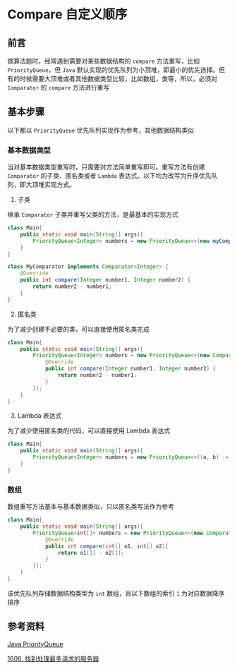 # Compare 自定义顺序


## 前言

做算法题时，经常遇到需要对某些数据结构的 `compare` 方法重写，比如 `PriorityQueue`，但 `Java` 默认实现的优先队列为小顶堆，即最小的优先选择。但有的时候需要大顶堆或者其他数据类型比较，比如数组，类等，所以，必须对 `Comparator` 的 `compare` 方法进行重写

## 基本步骤

以下都以 `PriorityQueue` 优先队列实现作为参考，其他数据结构类似

### 基本数据类型

当对基本数据类型重写时，只需要对方法简单重写即可。重写方法有创建 `Comparator` 的子类、匿名类或者 `Lambda` 表达式。以下均为改写为升序优先队列，即大顶堆实现方式。

1. 子类

继承 `Comparator` 子类并重写父类的方法，是最基本的实现方式 

```java
class Main{
    public static void main(String[] args){
        PriorityQueue<Integer> numbers = new PriorityQueue<>(new myComparator());
    }
}

class MyComparator implements Comparator<Integer> {
    @Override
    public int compare(Integer number1, Integer number2) {
        return number2 - number1;
    }
}
```

2. 匿名类

为了减少创建不必要的类，可以直接使用匿名类完成

```java
class Main{
    public static void main(String[] args){
        PriorityQueue<Integer> numbers = new PriorityQueue<>(new Comparator(){
            @Override
        	public int compare(Integer number1, Integer number2) {
            	return number2 - number1;
    		}
        });
    }
}
```

3. Lambda 表达式

为了减少使用匿名类的代码，可以直接使用 Lambda 表达式

```java
class Main{
    public static void main(String[] args){
        PriorityQueue<Integer> numbers = new PriorityQueue<>((a, b) -> b - a);
    }
}
```

### 数组

数组重写方法基本与基本数据类似，只以匿名类写法作为参考

```java
class Main{
    public static void main(String[] args){
        PriorityQueue<int[]> numbers = new PriorityQueue<>(new Comparator<int[]>(){
            @Override
            public int compare(int[] o1, int[] o2){
                return o1[1] - o2[1];
            }
        });
    }
}
```

该优先队列存储数据结构类型为 `int` 数组，且以下数组的索引 `1` 为对应数据降序排序

## 参考资料

[Java PriorityQueue](https://www.cainiaojc.com/java/java-priorityqueue.html)

[1606. 找到处理最多请求的服务器](https://leetcode-cn.com/problems/find-servers-that-handled-most-number-of-requests/)


